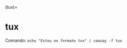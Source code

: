 (tux)=

# tux

Comando: `echo "Estou no formato tux" | cowsay -f tux`

```{literalinclude} saidas/tux.txt 
```

